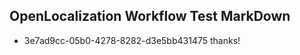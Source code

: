 ## OpenLocalization Workflow Test MarkDown
* 3e7ad9cc-05b0-4278-8282-d3e5bb431475 
thanks!<!--HONumber=Mar16_HO3-->
